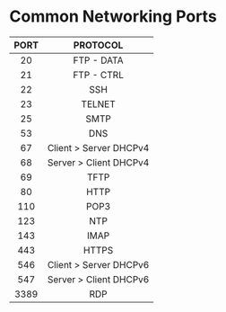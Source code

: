 # Common Networking Ports

| PORT  |         PROTOCOL         |
|:-----:|:------------------------:|
|  20   |        FTP - DATA        |
|  21   |        FTP - CTRL        |
|  22   |            SSH           |
|  23   |          TELNET          |
|  25   |           SMTP           |
|  53   |            DNS           |
|  67   |  Client > Server DHCPv4  |
|  68   |  Server > Client DHCPv4  |
|  69   |           TFTP           |
|  80   |           HTTP           |
|  110  |           POP3           |
|  123  |            NTP           |
|  143  |           IMAP           |
|  443  |          HTTPS           |
|  546  |  Client > Server DHCPv6  |
|  547  |  Server > Client DHCPv6  |
|  3389 |            RDP           |
